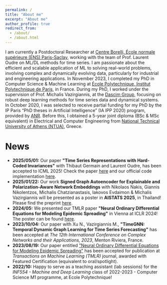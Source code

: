 ```yaml
---
permalink: /
title: "About me"
excerpt: "About me"
author_profile: true
redirect_from: 
  - /about/
  - /about.html
---
```

I am currently a Postdoctoral Researcher at [Centre Borelli, École normale supérieure (ENS) Paris-Saclay](https://centreborelli.ens-paris-saclay.fr/fr), working with the team of Prof. Laurent Oudre on ML/DL methods for time series. I am passionate about the efficient and scalable application of ML to solving real-world problems, involving complex and dynamically evolving data, particularly for industrial and engineering applications. In November 2023, I completed my PhD in Computer Science & Machine Learning at [École Polytechnique, Institut Polytechnique de Paris](https://www.polytechnique.edu/), in France. During my PhD, I worked under the supervision of Prof. Michalis Vazirgiannis, at the [Dascim Group](http://www.lix.polytechnique.fr/dascim/), focusing on robust deep learning methods for time series data and dynamical systems. In October 2020, I was selected to receive partial funding for my PhD by the IP Paris “PhD theses in Artificial Intelligence” (IA IPP 2020) program, provided by [ANR](https://anr.fr/fr/). Before this, I obtained a 5-year joint diploma (BSc & MSc equivalent) in Electrical and Computer Engineering from [National Technical University of Athens (NTUA)](https://www.ece.ntua.gr/en), Greece. 

News
======
* **2025/05/01:** Our paper **"Time Series Representations with Hard-Coded Invariances"** with Thibaut Germain and Laurent Oudre, has been accepted to ICML 2025! Check the paper [here](https://openreview.net/pdf?id=SaKPKyjDp6) and our official code implementation [here](https://github.com/sissykosm/TS-InvConv). 
* **2025/01/22:** Our work **Signed Graph Autoencoder for Explainable and Polarization-Aware Network Embeddings** with Nikolaos Nakis, Giannis Nikolentzos, Michalis Chatzianastasis, Iakovos Evdaimon & Michalis Vazirgiannis will be presented as a poster in **AISTATS 2025**, in Thailand! Please find the preprint [here](https://www.arxiv.org/pdf/2409.10452).
* **2024/05:** We presented our TMLR paper **"Neural Ordinary Differential Equations for Modeling Epidemic Spreading"** in Vienna at ICLR 2024! The poster can be found [here](https://iclr.cc/virtual/2024/poster/21761).
* **2023/10/04:** Our paper with Xu N., Vazirgiannis M., **"TimeGNN: Temporal Dynamic Graph Learning for Time Series Forecasting"** has been accepted at *The 12th International Conference on Complex Networks and their Applications, 2023*, Menton Riviera, France.
* **2023/08/19:** Our paper entitled ["Neural Ordinary Differential Equations for Modeling Epidemic Spreading"](https://openreview.net/forum?id=yrkJGne0vN) has been accepted for publication at *Transactions on Machine Learning (TMLR)* journal, awarded with Featured Certification (equivalent to oral/spotlight).
* **2022/10:** Happy to serve as a teaching assistant (lab sessions) for the *INF554 - Machine and Deep Learning* class of 2022-2023 - Computer Science M1 programme, at Ecole Polytechnique!